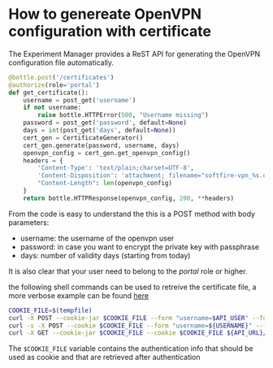 # How to genereate OpenVPN configuration with certificate

The Experiment Manager provides a ReST API for generating the OpenVPN configuration file automatically.

```python
@bottle.post('/certificates')
@authorize(role='portal')
def get_certificate():
    username = post_get('username')
    if not username:
        raise bottle.HTTPError(500, "Username missing")
    password = post_get('password', default=None)
    days = int(post_get('days', default=None))
    cert_gen = CertificateGenerator()
    cert_gen.generate(password, username, days)
    openvpn_config = cert_gen.get_openvpn_config()
    headers = {
        'Content-Type': 'text/plain;charset=UTF-8',
        'Content-Disposition': 'attachment; filename="softfire-vpn_%s.ovpn"' % username,
        "Content-Length": len(openvpn_config)
    }
    return bottle.HTTPResponse(openvpn_config, 200, **headers)
```

From the code is easy to understand the this is a POST method with body parameters:

* username: the username of the openvpn user
* password: in case you want to encrypt the private key with passphrase
* days: number of validity days (starting from today)

It is also clear that your user need to belong to the _portal_ role or higher.

the following shell commands can be used to retreive the certificate file, a more verbose example can be found [here](https://github.com/softfire-eu/bootstrap/blob/master/gen_ovpn.sh)

```sh
COOKIE_FILE=$(tempfile)
curl -X POST --cookie-jar $COOKIE_FILE --form "username=$API_USER" --form "password=$API_PW" ${API_URL}/login
curl -s -X POST --cookie $COOKIE_FILE --form "username=${USERNAME}" --form "password=${PASSWORD}" --form "days=$VALID" ${API_URL}/certificates
curl -X GET --cookie-jar $COOKIE_FILE --cookie $COOKIE_FILE ${API_URL}/logout
```

The ```$COOKIE_FILE``` variable contains the authentication info that should be used as cookie and that are retrieved after authentication
